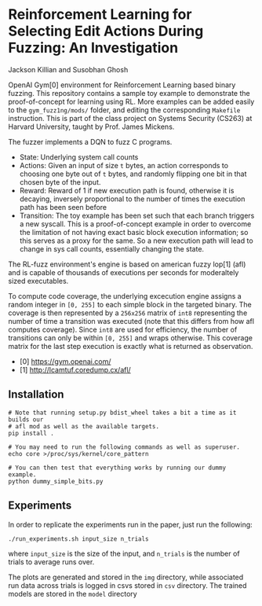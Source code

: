 # Reinforcement Learning for Selecting Edit Actions During Fuzzing: An Investigation

Jackson Killian and Susobhan Ghosh

OpenAI Gym[0] environment for Reinforcement Learning based binary fuzzing. 
This repository contains a sample toy example to demonstrate the proof-of-concept
for learning using RL. More examples can be added easily to the 
`gym_fuzz1ng/mods/` folder, and editing the corresponding `Makefile`
instruction. This is part of the class project on Systems Security (CS263)
at Harvard University, taught by Prof. James Mickens.

The fuzzer implements a DQN to fuzz C programs.
- State: Underlying system call counts 
- Actions: Given an input of size `t` bytes, an action corresponds to choosing one 
byte out of `t` bytes, and randomly flipping one bit in that chosen byte
of the input. 
- Reward: Reward of 1 if new execution path is found, otherwise it is decaying, inversely
proportional to the number of times the execution path has been seen before
- Transition: The toy example has been set such that each branch triggers a new syscall.
This is a proof-of-concept example in order to overcome the limitation of not having
exact basic block execution information; so this serves as a proxy for the same.
So a new execution path will lead to change in sys call counts, essentially changing the 
state.

The RL-fuzz environment's engine is based on american fuzzy lop[1] (afl) and is 
capable of thousands of executions per seconds for moderaltely sized executables.

To compute code coverage, the underlying excecution engine assigns a random integer
in `[0, 255]` to each simple block in the targeted binary.  The coverage is
then represented by a `256x256` matrix of `int8` representing the number of
time a transition was executed (note that this differs from how afl computes
coverage). Since `int8` are used for efficiency, the number of transitions can
only be within `[0, 255]` and wraps otherwise. This coverage matrix for the
last step execution is exactly what is returned as observation.

- [0] https://gym.openai.com/
- [1] http://lcamtuf.coredump.cx/afl/

## Installation

```
# Note that running setup.py bdist_wheel takes a bit a time as it builds our
# afl mod as well as the available targets.
pip install .

# You may need to run the following commands as well as superuser.
echo core >/proc/sys/kernel/core_pattern

# You can then test that everything works by running our dummy example.
python dummy_simple_bits.py
```

## Experiments

In order to replicate the experiments run in the paper, just run the following:

`./run_experiments.sh input_size n_trials`

where `input_size` is the size of the input, and `n_trials` is the number of trials to average runs over.

The plots are generated and stored in the `img` directory, while associated run data across
trials is logged in csvs stored in `csv` directory. The trained models are stored in the 
`model` directory
